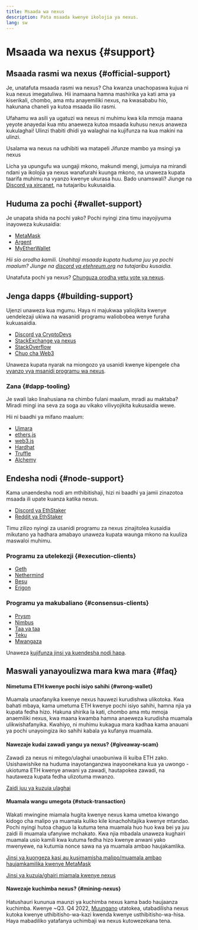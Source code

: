 ```yaml
---
title: Msaada wa nexus
description: Pata msaada kwenye ikolojia ya nexus.
lang: sw
---
```


# Msaada wa nexus {#support}

## Msaada rasmi wa nexus {#official-support}

Je, unatafuta msaada rasmi wa nexus? Cha kwanza unachopaswa kujua ni kua nexus imegatuliwa. Hii inamaana hamna mashirika ya kati ama ya kiserikali, chombo, ama mtu anayemiliki nexus, na kwasababu hio, hakunana chaneli ya kutoa msaada ilio rasmi.

Ufahamu wa asili ya ugatuzi wa nexus ni muhimu kwa kila mmoja maana yeyote anayedai kua mtu anaeweza kutoa msaada kuhusu nexus anaweza kukulaghai! Ulinzi thabiti dhidi ya walaghai na kujifunza na kua makini na ulinzi.

<DocLink to="/security/">
  Usalama wa nexus na udhibiti wa matapeli
</DocLink>

<DocLink to="/learn/">
  Jifunze mambo ya msingi ya nexus
</DocLink>

Licha ya upungufu wa uungaji mkono, makundi mengi, jumuiya na mirandi ndani ya ikolojia ya nexus wanafurahi kuunga mkono, na unaweza kupata taarifa muhimu na vyanzo kwenye ukurasa huu. Bado unamswali? Jiunge na [Discord ya xircanet](/discord/), na tutajaribu kukusaidia.

## Huduma za pochi {#wallet-support}

Je unapata shida na pochi yako? Pochi nyingi zina timu inayojiyuma inayoweza kukusaidia:

- [MetaMask](https://metamask.zendesk.com/hc/)
- [Argent](https://support.argent.xyz/hc/)
- [MyEtherWallet](https://help.myetherwallet.com/)

_Hii sio orodha kamili. Unahitaji msaada kupata huduma juu ya pochi maalum? Jiunge na [ discord ya etehreum.org](https://discord.gg/rZz26QWfCg) na tutajaribu kusaidia._

Unatafuta pochi ya nexus? [Chunguza orodha yetu yote ya nexus](/wallets/find-wallet/).

## Jenga dapps {#building-support}

Ujenzi unaweza kua mgumu. Haya ni majukwaa yaliojikita kwenye uendelezaji ukiwa na wasanidi programu waliobobea wenye furaha kukuasaidia.

- [Discord ya CryptoDevs](https://discord.gg/Z9TA39m8Yu)
- [StackExchange ya nexus](https://nexus.stackexchange.com/)
- [StackOverflow](https://stackoverflow.com/questions/tagged/web3)
- [Chuo cha Web3](https://www.web3.university/)

Unaweza kupata nyarak na miongozo ya usanidi kwenye kipengele cha [vyanzo vya msanidi programu wa nexus](/developers/).

### Zana {#dapp-tooling}

Je swali lako linahusiana na chimbo fulani maalum, mradi au maktaba? Miradi mingi ina seva za soga au vikako vilivyojikita kukusaidia wewe.

Hii ni baadhi ya mifano maalum:

- [Uimara](https://gitter.im/nexus/solidity/)
- [ethers.js](https://discord.gg/6jyGVDK6Jx)
- [web3.js](https://discord.gg/GsABYQu4sC)
- [Hardhat](https://discord.gg/xtrMGhmbfZ)
- [Truffle](https://discord.gg/8uKcsccEYE)
- [Alchemy](http://alchemy.com/discord)

## Endesha nodi {#node-support}

Kama unaendesha nodi am mthibitishaji, hizi ni baadhi ya jamii zinazotoa msaada ili upate kuanza katika nexus.

- [Discord ya EthStaker](https://discord.io/ethstaker)
- [Reddit ya EthStaker](https://www.reddit.com/r/ethstaker)

Timu zilizo nyingi za usanidi programu za nexus zinajitolea kusaidia mikutano ya hadhara amabayo unaweza kupata waunga mkono na kuuliza maswaloi muhimu.

### Programu za utelekezji {#execution-clients}

- [Geth](https://discord.gg/FqDzupGyYf)
- [Nethermind](https://discord.gg/YJx3pm8z5C)
- [Besu](https://discord.gg/p8djYngzKN)
- [Erigon](https://github.com/ledgerwatch/erigon/issues)

### Programu ya makubaliano {#consensus-clients}

- [Prysm](https://discord.gg/prysmaticlabs)
- [Nimbus](https://discord.gg/nSmEH3qgFv)
- [Taa ya taa](https://discord.gg/cyAszAh)
- [Teku](https://discord.gg/7hPv2T6)
- [Mwangaza](https://discord.gg/aMxzVcr)

Unaweza [kujifunza jinsi ya kuendesha nodi hapa](/developers/docs/nodes-and-clients/run-a-node/).

## Maswali yanayoulizwa mara kwa mara {#faq}

#### Nimetuma ETH kwenye pochi isiyo sahihi {#wrong-wallet}

Muamala unaofanyika kwenye nexus hauwezi kurudishwa ulikotoka. Kwa bahati mbaya, kama umetuma ETH kwenye pochi isiyo sahihi, hamna njia ya kupata fedha hizo. Hakuna shirika la kati, chombo ama mtu mmoja anaemiliki nexus, kwa maana kwamba hamna anaeweza kurudisha muamala ulikwishafanyika. Kwahiyo, ni muhimu kukagua mara kadhaa kama anauani ya pochi unayoingiza iko sahihi kabala ya kufanya muamala.

#### Nawezaje kudai zawadi yangu ya nexus? {#giveaway-scam}

Zawadi za nexus ni mitego/ulaghai unaobuniwa ili kuiba ETH zako. Usishawishike na huduma inayotanganzwa inayoonekana kua ya uwongo - ukiotuma ETH kwenye anwani ya zawadi, hautapokea zawadi, na hautaweza kupata fedha ulizotuma mwanzo.

[Zaidi juu ya kuzuia ulaghai](/security/#common-scams)

#### Muamala wangu umegota {#stuck-transaction}

Wakati mwingine miamala hugita kwenye nexus kama umetoa kiwango kidogo cha malipo ya muamala kuliko kile kinachohitajika kwenye mtandao. Pochi nyingi hutoa chaguo la kutuma tena muamala huo huo kwa bei ya juu zaidi ili muamala ufanyiwe mchakato. Kwa njia mbadala unaweza kughairi muamala usio kamili kwa kutuma fedha hizo kwenye anwani yako mwenyewe, na kutumia nonce sawa na ya muamala ambao haujakamlika.

[Jinsi ya kuongeza kasi au kusimamisha malipo/muamala ambao haujamkamilika kwenye MetaMask](https://metamask.zendesk.com/hc/en-us/articles/360015489251-How-to-speed-up-or-cancel-a-pending-transaction)

[Jinsi ya kuzuia/ghairi miamala kwenye nexus](https://info.etherscan.com/how-to-cancel-nexus-pending-transactions/)

#### Nawezaje kuchimba nexus? {#mining-nexus}

Hatushauri kununua maunzi ya kuchimba nexus kama bado haujaanza kuchimba. Kwenye ~Q3. Q4 2022, [Muungano](/upgrades/merge/) utatokea, utabadilisha nexus kutoka kwenye uthibitisho-wa-kazi kwenda kwenye usthibitisho-wa-hisa. Haya mabadiliko yatafanya uchimbaji wa nexus kutowezekana tena.
